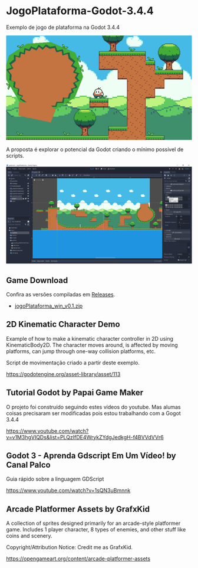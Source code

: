 # JogoPlataforma-Godot-3.4.4

Exemplo de jogo de plataforma na Godot 3.4.4

![screen](.readme/loop2.gif)

A proposta é explorar o potencial da Godot criando o mínimo possível de scripts.

![Godot 3.4.4](.readme/godot.png)

## Game Download

Confira as versões compiladas em [Releases](https://github.com/diogorbg/JogoPlataforma-Godot-3.4.4/releases).

* [jogoPlataforma_win_v0.1.zip](https://github.com/diogorbg/JogoPlataforma-Godot-3.4.4/releases/download/v0.1/jogoPlataforma_win.zip)

## 2D Kinematic Character Demo

Example of how to make a kinematic character controller in 2D using KinematicBody2D. The character moves around, is affected by moving platforms, can jump through one-way collision platforms, etc.

Script de movimentação criado a partir deste exemplo.

https://godotengine.org/asset-library/asset/113


## Tutorial Godot by Papai Game Maker

O projeto foi construído seguindo estes vídeos do youtube. Mas alumas coisas precisaram ser modificadas pois estou trabalhando com a Gogot 3.4.4

https://www.youtube.com/watch?v=v1M3hgVIQDs&list=PLQzIfDE4WrykZYdgJedkgH-f4BVVdVVr6


## Godot 3 - Aprenda Gdscript Em Um Vídeo! by Canal Palco

Guia rápido sobre a linguagem GDScript

https://www.youtube.com/watch?v=1sQN3uBmnnk


## Arcade Platformer Assets by GrafxKid

A collection of sprites designed primarily for an arcade-style platformer game. Includes 1 player character, 8 types of enemies, and other stuff like coins and scenery.

Copyright/Attribution Notice: Credit me as GrafxKid.

https://opengameart.org/content/arcade-platformer-assets
